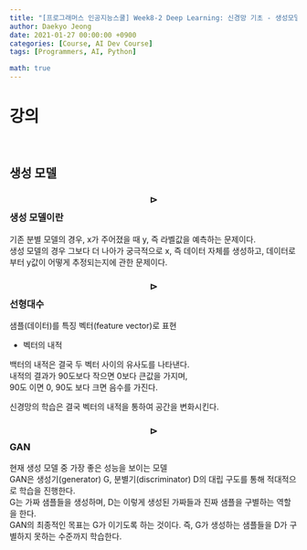 ```yaml
---
title: "[프로그래머스 인공지능스쿨] Week8-2 Deep Learning: 신경망 기초 - 생성모델"
author: Daekyo Jeong
date: 2021-01-27 00:00:00 +0900
categories: [Course, AI Dev Course]
tags: [Programmers, AI, Python]

math: true
---
```


# **강의**   
<br/>

## **생성 모델**  

### **$$\rhd$$ 생성 모델이란**  

기존 분별 모델의 경우, x가 주어졌을 때 y, 즉 라벨값을 예측하는 문제이다.  
생성 모델의 경우 그보다 더 나아가 궁극적으로 x, 즉 데이터 자체를 생성하고, 데이터로부터 y값이 어떻게 추정되는지에 관한 문제이다.  



### **$$\rhd$$ 선형대수**  

샘플(데이터)를 특징 벡터(feature vector)로 표현  

- 벡터의 내적  

백터의 내적은 결국 두 벡터 사이의 유사도를 나타낸다.  
내적의 결과가 90도보다 작으면 0보다 큰값을 가지며,  
90도 이면 0, 90도 보다 크면 음수를 가진다.  

신경망의 학습은 결국 벡터의 내적을 통하여 공간을 변화시킨다.  


### **$$\rhd$$ GAN**  

현재 생성 모델 중 가장 좋은 성능을 보이는 모델  
GAN은 생성기(generator) G, 분별기(discriminator) D의 대립 구도를 통해 적대적으로 학습을 진행한다.  
G는 가짜 샘플들을 생성하며, D는 이렇게 생성된 가짜들과 진짜 샘플을 구별하는 역할을 한다.  
GAN의 최종적인 목표는 G가 이기도록 하는 것이다. 즉, G가 생성하는 샘플들을 D가 구별하지 못하는 수준까지 학습한다.  
